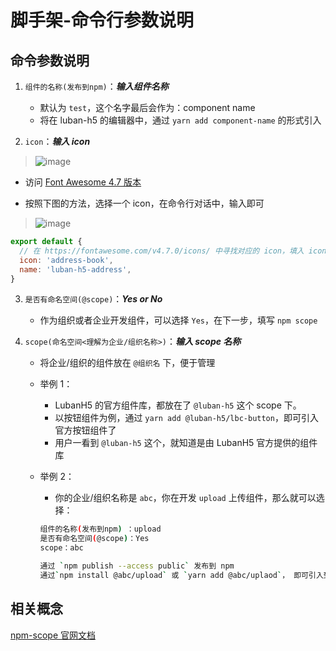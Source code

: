 # 脚手架-命令行参数说明

## 命令参数说明
1. `组件的名称(发布到npm)`：***输入组件名称***
   * 默认为 `test`，这个名字最后会作为：component name
   * 将在 luban-h5 的编辑器中，通过 `yarn add component-name` 的形式引入

2. `icon`：***输入 icon***
  > ![image](https://user-images.githubusercontent.com/12668546/69070298-daac0200-0a62-11ea-9543-9199f6040545.png)


  * 访问 [Font Awesome 4.7 版本](https://fontawesome.com/v4.7.0/icons/)

  * 按照下图的方法，选择一个 icon，在命令行对话中，输入即可
  > ![image](https://user-images.githubusercontent.com/12668546/69069617-c3204980-0a61-11ea-8239-7f7bf660297d.png)


  ```js
  export default {
    // 在 https://fontawesome.com/v4.7.0/icons/ 中寻找对应的 icon，填入 icon 字段即可
    icon: 'address-book',
    name: 'luban-h5-address',
  }
  ```

3. `是否有命名空间(@scope)`：***Yes or No***
   * 作为组织或者企业开发组件，可以选择 `Yes`，在下一步，填写 `npm scope`

4. `scope(命名空间<理解为企业/组织名称>)`：***输入 scope 名称***
   * 将企业/组织的组件放在 `@组织名` 下，便于管理
   * 举例 1：
       * LubanH5 的官方组件库，都放在了 `@luban-h5` 这个 scope 下。
       * 以按钮组件为例，通过 `yarn add @luban-h5/lbc-button`，即可引入官方按钮组件了
       * 用户一看到 `@luban-h5` 这个，就知道是由 LubanH5 官方提供的组件库
   * 举例 2：
       * 你的企业/组织名称是 `abc`，你在开发 `upload` 上传组件，那么就可以选择：

       ```bash
       组件的名称(发布到npm) ：upload
       是否有命名空间(@scope)：Yes
       scope：abc

       通过 `npm publish --access public` 发布到 npm
       通过`npm install @abc/upload` 或 `yarn add @abc/uplaod`， 即可引入到`鲁班编辑器`中作为`自定义组件`使用
       ```


## 相关概念
[npm-scope 官网文档](https://docs.npmjs.com/misc/scope)
